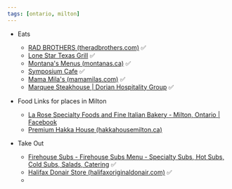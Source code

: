 ```yaml
---
tags: [ontario, milton]
---
```



- Eats
	- [RAD BROTHERS (theradbrothers.com)](https://theradbrothers.com/) ✅
	- [Lone Star Texas Grill](https://lonestartexasgrill.com/menus) ✅
	- [Montana's Menus (montanas.ca)](https://www.montanas.ca/en/menu.html) ✅
	- [Symposium Cafe](https://symposiumcafe.com/patio-dining-menu) ✅
	- [Mama Mila's (mamamilas.com)](https://www.mamamilas.com/) ✅
	- [Marquee Steakhouse | Dorian Hospitality Group](https://dorianhospitality.com/marquee_steakhouse/) ✅ 

- Food Links for places in Milton
	- [La Rose Specialty Foods and Fine Italian Bakery - Milton, Ontario | Facebook](https://www.facebook.com/larosemilton)
	- [Premium Hakka House (hakkahousemilton.ca)](https://www.hakkahousemilton.ca/our-menu/)


- Take Out
	- [Firehouse Subs - Firehouse Subs Menu - Specialty Subs, Hot Subs, Cold Subs, Salads, Catering](https://www.firehousesubs.ca/our-food/) ✅
	- [Halifax Donair Store (halifaxoriginaldonair.com)](https://www.halifaxoriginaldonair.com/) ✅
	- 
